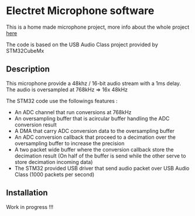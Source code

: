 # Electret Microphone software

This is a home made microphone project, more info about the whole project [here](https://github.com/Vaarai/USB_Microphone)

The code is based on the USB Audio Class project provided by STM32CubeMx

## Description

This microphone provide a 48khz / 16-bit audio stream with a 1ms delay.
The audio is oversampled at 768kHz => 16x 48kHz

The STM32 code use the followings features :
- An ADC channel that run conversions at 768kHz
- An oversampling buffer that is acircular buffer handling the ADC conversion result
- A DMA that carry ADC conversion data to the oversampling buffer
- An ADC conversion callback that proceed to a decimation over the oversampling buffer to increase the precision
- A two packet wide buffer where the conversion callback store the decimation result (On half of the buffer is send while the other serve to store decimation incoming data)
- The STM32 provided USB driver that send audio packet over USB Audio Class (1000 packets per second)

## Installation

Work in progress !!!